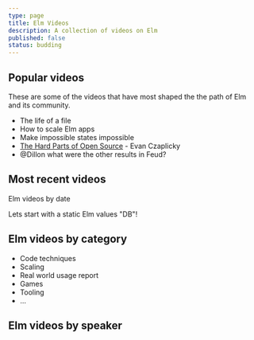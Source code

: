 ```yaml
---
type: page
title: Elm Videos
description: A collection of videos on Elm
published: false
status: budding
---
```


<videos tagged="blah" limit="3"></videos>


## Popular videos

These are some of the videos that have most shaped the the path of Elm and its community.

- The life of a file
- How to scale Elm apps
- Make impossible states impossible
- [The Hard Parts of Open Source](https://www.youtube.com/watch?v=o_4EX4dPppA) - Evan Czaplicky
- @Dillon what were the other results in Feud?


## Most recent videos

Elm videos by date

Lets start with a static Elm values "DB"!


## Elm videos by category

- Code techniques
- Scaling
- Real world usage report
- Games
- Tooling
- ...

## Elm videos by speaker
